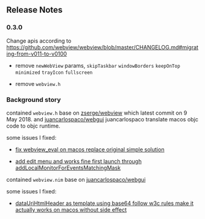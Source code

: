 ## Release Notes  
### 0.3.0

Change apis according to https://github.com/webview/webview/blob/master/CHANGELOG.md#migrating-from-v011-to-v0100

* remove `newWebView` params, `skipTaskbar` `windowBorders` `keepOnTop` `minimized` `trayIcon` `fullscreen`  

* remove `webview.h`  


### Background story  

contained `webview.h` base on [zserge/webview](https://github.com/zserge/webview/tree/0.1.0) which latest commit on 9 May 2018. and [juancarlospaco/webgui](https://github.com/juancarlospaco/webgui) juancarlospaco translate macos objc code to objc runtime.  

some issues I fixed:  

* [fix webview_eval on macos replace original simple solution](https://github.com/juancarlospaco/webgui/commit/c177d73e68f21b3163217841e2e0ffd4dd991272)  

* [add edit menu and works fine first launch through addLocalMonitorForEventsMatchingMask](https://github.com/bung87/crowngui/commit/8ab16c04c50401fdc145db991eb51e0e3f522fca)

contained `webview.nim` base on [juancarlospaco/webgui](https://github.com/juancarlospaco/webgui)

some issues I fixed:  

* [dataUriHtmlHeader as template,using base64 follow w3c rules make it actually works on macos without side effect](https://github.com/juancarlospaco/webgui/commit/e48d4373e74f1eb8c0002cfb5357b924dd4655a3)
